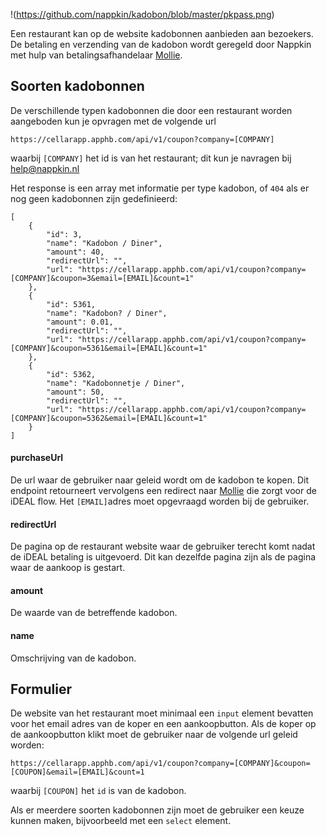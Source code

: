 
!(https://github.com/nappkin/kadobon/blob/master/pkpass.png)

Een restaurant kan op de website kadobonnen aanbieden aan bezoekers. De betaling en verzending van de kadobon wordt geregeld door Nappkin met hulp van betalingsafhandelaar [Mollie](http://www.mollie.com).

## Soorten kadobonnen 
De verschillende typen kadobonnen  die door een restaurant worden aangeboden kun je opvragen met de volgende url
```
https://cellarapp.apphb.com/api/v1/coupon?company=[COMPANY]
```
waarbij `[COMPANY]` het id is van het restaurant; dit kun je navragen bij help@nappkin.nl

Het response is een array met informatie per type kadobon, of `404` als er nog geen kadobonnen zijn gedefinieerd:
```
[
    {
        "id": 3,
        "name": "Kadobon / Diner",
        "amount": 40,
        "redirectUrl": "",
        "url": "https://cellarapp.apphb.com/api/v1/coupon?company=[COMPANY]&coupon=3&email=[EMAIL]&count=1"
    },
    {
        "id": 5361,
        "name": "Kadobon? / Diner",
        "amount": 0.01,
        "redirectUrl": "",
        "url": "https://cellarapp.apphb.com/api/v1/coupon?company=[COMPANY]&coupon=5361&email=[EMAIL]&count=1"
    },
    {
        "id": 5362,
        "name": "Kadobonnetje / Diner",
        "amount": 50,
        "redirectUrl": "",
        "url": "https://cellarapp.apphb.com/api/v1/coupon?company=[COMPANY]&coupon=5362&email=[EMAIL]&count=1"
    }
]
```
#### purchaseUrl
De url waar de gebruiker naar geleid wordt om de kadobon te kopen. Dit endpoint retourneert vervolgens een redirect naar [Mollie](http://www.mollie.com) die zorgt voor de iDEAL flow. Het `[EMAIL]`adres moet opgevraagd worden bij de gebruiker.

#### redirectUrl
De pagina op de restaurant website waar de gebruiker terecht komt nadat de iDEAL betaling is uitgevoerd. Dit kan dezelfde pagina zijn als de pagina waar de aankoop is gestart.

#### amount
De waarde van de betreffende kadobon.

#### name
Omschrijving van de kadobon.

## Formulier
De website van het restaurant moet minimaal een `input` element bevatten voor het email adres van de koper en een aankoopbutton. Als de koper op de aankoopbutton klikt moet de gebruiker naar de volgende url geleid worden:
```
https://cellarapp.apphb.com/api/v1/coupon?company=[COMPANY]&coupon=[COUPON]&email=[EMAIL]&count=1
```
waarbij `[COUPON]` het `id` is van de kadobon.


Als er meerdere soorten kadobonnen zijn moet de gebruiker een keuze kunnen maken, bijvoorbeeld met een `select` element. 